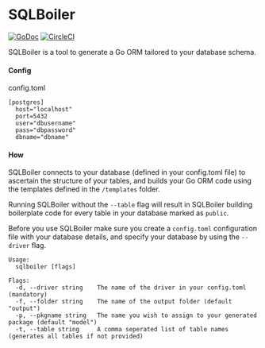 # SQLBoiler

[![GoDoc](https://godoc.org/github.com/pobri19/sqlboiler?status.svg)](https://godoc.org/github.com/pobri19/sqlboiler)
[![CircleCI](https://circleci.com/gh/nullbio/sqlboiler.svg?style=svg)](https://circleci.com/gh/nullbio/sqlboiler)

SQLBoiler is a tool to generate a Go ORM tailored to your database schema.

#### Config

config.toml

````
[postgres]
  host="localhost"
  port=5432
  user="dbusername"
  pass="dbpassword"
  dbname="dbname"
````

#### How

SQLBoiler connects to your database (defined in your config.toml file) to ascertain the structure of your tables, and builds your Go ORM code using the templates defined in the ````/templates```` folder.

Running SQLBoiler without the ````--table```` flag will result in SQLBoiler building boilerplate code for every table in your database marked as ````public````.

Before you use SQLBoiler make sure you create a ````config.toml```` configuration file with your database details, and specify your database by using the ````--driver```` flag.


````
Usage:
  sqlboiler [flags]

Flags:
  -d, --driver string    The name of the driver in your config.toml (mandatory)
  -f, --folder string    The name of the output folder (default "output")
  -p, --pkgname string   The name you wish to assign to your generated package (default "model")
  -t, --table string     A comma seperated list of table names (generates all tables if not provided)
````
